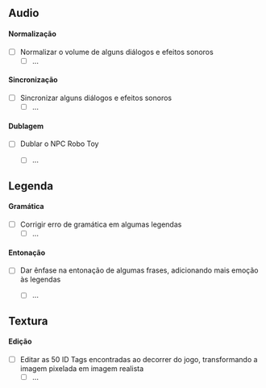 ## Audio

#### Normalização
- [ ] Normalizar o volume de alguns diálogos e efeitos sonoros
    - [ ] ...

#### Sincronização
- [ ] Sincronizar alguns diálogos e efeitos sonoros
    - [ ] ...

#### Dublagem
- [ ] Dublar o NPC Robo Toy
    - [ ] ...



## Legenda

#### Gramática
- [ ] Corrigir erro de gramática em algumas legendas
    - [ ] ...

#### Entonação
- [ ] Dar ênfase na entonação de algumas frases, adicionando mais emoção às legendas
    - [ ] ...



## Textura

#### Edição
- [ ] Editar as 50 ID Tags encontradas ao decorrer do jogo, transformando a imagem pixelada em imagem realista
    - [ ] ...